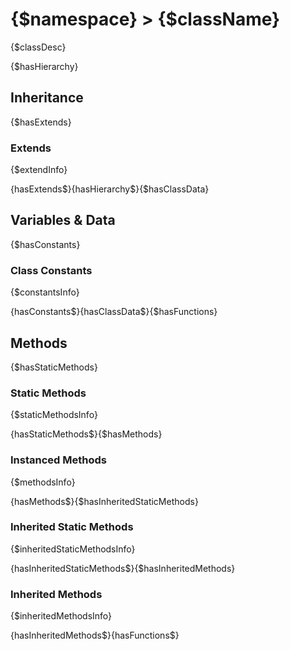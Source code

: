 # {$namespace} > {$className}

{$classDesc}

{$hasHierarchy}
## Inheritance

{$hasExtends}
### Extends

{$extendInfo}

{hasExtends$}{hasHierarchy$}{$hasClassData}
## Variables & Data

{$hasConstants}
### Class Constants

{$constantsInfo}

{hasConstants$}{hasClassData$}{$hasFunctions}
## Methods

{$hasStaticMethods}
### Static Methods

{$staticMethodsInfo}

{hasStaticMethods$}{$hasMethods}
### Instanced Methods

{$methodsInfo}

{hasMethods$}{$hasInheritedStaticMethods}
### Inherited Static Methods

{$inheritedStaticMethodsInfo}

{hasInheritedStaticMethods$}{$hasInheritedMethods}
### Inherited Methods

{$inheritedMethodsInfo}

{hasInheritedMethods$}{hasFunctions$}
